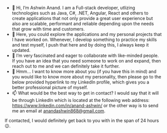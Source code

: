 - 👋 Hi, I’m Ashwin Anand. I am a Full-stack developer, utlizing technologies such as Java, C#, .NET, Angular, React and others to create applications that not only provide a great user experience but also are scalable, performant and reliable depending upon the needs that grow with time and customers.
- 👀 Here, you could explore the applications and my personal projects that I have worked on. Whenever, I develop something to practice my skills and test myself, I push that here and by doing this, I always keep it updated.
- 💞️ I’m very fascinated and eager to collaborate with like-minded people. If you have an idea that you need someone to work on and expand, then reach out to me and we can definitely take it further.
- 🤔 Hmm... I want to know more about you (if you have this in mind) and you would like to know more about my personality, then please go to the below provided hyperlink to my LinkedIn profile, which gives you a better professional picture of myself.
- 📫 What would be the best way to get in contact? I would say that it will be through LinkedIn which is located at the following web address: https://www.linkedin.com/in/anand-ashwin/ or the other way is to send me an email at anandashwin868@gmail.com.

 
 If contacted, I would definitely get back to you with in the span of 24 hours 😉.
 
<!---
AshwinAnand868/AshwinAnand868 is a ✨ special ✨ repository because its `README.md` (this file) appears on your GitHub profile.
You can click the Preview link to take a look at your changes.
--->
